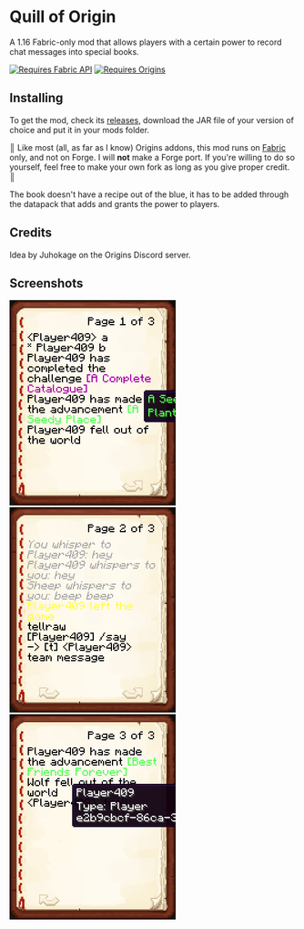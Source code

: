# Quill of Origin

A 1.16 Fabric-only mod that allows players with a certain power to record chat messages into special books.

<a href="https://www.curseforge.com/minecraft/mc-mods/fabric-api"><img src="https://i.imgur.com/HabVZJR.png" alt="Requires Fabric API" width="180" height="60" /></a>
<a href="https://www.curseforge.com/minecraft/mc-mods/origins"><img src="https://media.discordapp.net/attachments/817078792463187988/831319512464490496/origins_badge.png" alt="Requires Origins" width="180" height="60" /></a>

## Installing

To get the mod, check its [releases](https://github.com/Alluysl/quill-of-origins/releases), download the JAR file of your version of choice and put it in your mods folder.

**║** Like most (all, as far as I know) Origins addons, this mod runs on [Fabric](https://fabricmc.net/) only, and not on Forge. I will **not** make a Forge port. If you're willing to do so yourself, feel free to make your own fork as long as you give proper credit. **║**

The book doesn't have a recipe out of the blue, it has to be added through the datapack that adds and grants the power to players.

## Credits

Idea by Juhokage on the Origins Discord server.

## Screenshots

![Demonstration of a regular chat message, a /me message, and two advancement messages being logged, with a tooltip](img/demo0.png)
![Showcase of /tell and /tm messages as well as a disconnection message](img/demo1.png)
![Example of pet death messages and entity tooltips](img/demo2.png)